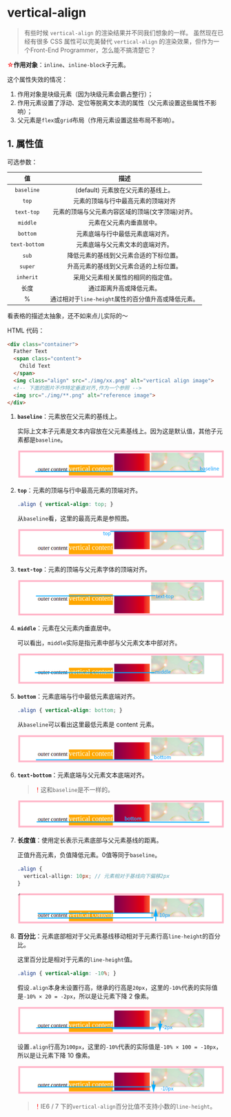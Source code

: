 # vertical-align

> 有些时候 `vertical-align` 的渲染结果并不同我们想象的一样。
> 虽然现在已经有很多 CSS 属性可以完美替代 `vertical-align` 的渲染效果，但作为一个Front-End Programmer，怎么能不搞清楚它？

<font color="red">☆</font>**作用对象**：`inline`、`inline-block`子元素。

这个属性失效的情况：

1. 作用对象是块级元素（因为块级元素会霸占整行）；
2. 作用元素设置了浮动、定位等脱离文本流的属性（父元素设置这些属性不影响）；
3. 父元素是`flex`或`grid`布局（作用元素设置这些布局不影响）。

## 1. 属性值

可选参数：

|      值       |                             描述                             |
| :-------------: | :----------------------------------------------------------: |
|  `baseline`   |           (default) 元素放在父元素的基线上。           |
|     `top`     |           元素的顶端与行中最高元素的顶端对齐           |
|  `text-top`   |      元素的顶端与父元素内容区域的顶端(文字顶端)对齐。      |
|   `middle`    | 元素在父元素内垂直居中。 |
|   `bottom`    |          元素底端与行中最低元素底端对齐。           |
| `text-bottom` |           元素底端与父元素文本的底端对齐。           |
|     `sub`     |            降低元素的基线到父元素合适的下标位置。            |
|    `super`    |            升高元素的基线到父元素合适的上标位置。            |
|   `inherit`   |              采用父元素相关属性的相同的指定值。              |
|     长度      |                   通过距离升高或降低元素。                   |
|       %       | 通过相对于`line-height`属性的百分值升高或降低元素。 |

看表格的描述太抽象，还不如来点儿实际的～

HTML 代码：

```html
<div class="container">
  Father Text
  <span class="content">
  	Child Text
  </span>
  <img class="align" src="./img/xx.png" alt="vertical align image">
  <!-- 下面的图片不作特定垂直对齐,作为一个参照 -->
  <img src="./img/**.png" alt="reference image">
</div>
```

1. **`baseline`**：元素放在父元素的基线上。

   实际上文本子元素是文本内容放在父元素基线上。因为这是默认值，其他子元素都是`baseline`。
   
   ![baseline](./img/vertical-align-1.png)
   
2. **`top`**：元素的顶端与行中最高元素的顶端对齐。

   ```css
   .align { vertical-align: top; }
   ```

   从`baseline`看，这里的最高元素是参照图。

   ![top](./img/vertical-align-2.png)

3. **`text-top`**：元素的顶端与父元素字体的顶端对齐。

   ![text-top](./img/vertical-align-3.png)

4. **`middle`**：元素在父元素内垂直居中。

   可以看出，`middle`实际是指元素中部与父元素文本中部对齐。

   ![middle](./img/vertical-align-4.png)

5. **`bottom`**：元素底端与行中最低元素底端对齐。

   ```css
   .align { vertical-align: bottom; }
   ```

   从`baseline`可以看出这里最低元素是 content 元素。

   ![bottom](./img/vertical-align-5.png)

6. **`text-bottom`**：元素底端与父元素文本底端对齐。

   > <font color="red">！</font>这和`baseline`是不一样的。

   ![text-bottom](./img/vertical-align-6.png)

7. **长度值**：使用定长表示元素底部与父元素基线的距离。

   正值升高元素，负值降低元素。0值等同于`baseline`。 

   ```scss
   .align {
     vertical-allign: 10px; // 元素相对于基线向下偏移2px
   }
   ```

   ![10px](./img/vertical-align-7.png)

8. **百分比**：元素底部相对于父元素基线移动相对于元素行高`line-height`的百分比。

   这里百分比是相对于元素的`line-height`值。

   ```scss
   .align { vertical-align: -10%; }
   ```

   假设`.align`本身未设置行高，继承的行高是`20px`，这里的`-10%`代表的实际值是`-10% × 20 = -2px`，所以是让元素下降 2 像素。

   ![-2px](./img/vertical-align-8.png)

   设置`.align`行高为`100px`，这里的`-10%`代表的实际值是`-10% × 100 = -10px`，所以是让元素下降 10 像素。

   ![-10px](./img/vertical-align-9.png)
   
   > <font color="red">！</font>IE6 / 7 下的`vertical-align`百分比值不支持小数的`line-height`。


